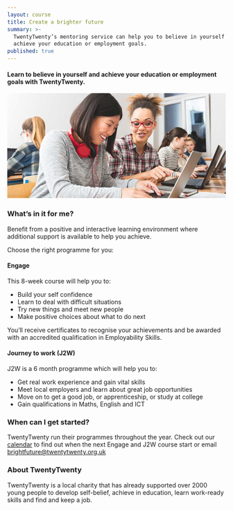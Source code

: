 ```yaml
---
layout: course
title: Create a brighter future
summary: >-
  TwentyTwenty’s mentoring service can help you to believe in yourself and
  achieve your education or employment goals.
published: true
---
```


#### Learn to believe in yourself and achieve your education or employment goals with TwentyTwenty.

![Two young women working on computer](/img/computers.jpg)

### What’s in it for me? 

Benefit from a positive and interactive learning environment where additional support is available to help you achieve. 

Choose the right programme for you:

#### Engage<br>
This 8-week course will help you to: 
- Build your self confidence 
- Learn to deal with difficult situations 
- Try new things and meet new people 
- Make positive choices about what to do next


You’ll receive certificates to recognise your achievements and be awarded with an accredited qualification in Employability Skills.

#### Journey to work (J2W)<br>
J2W is a 6 month programme which will help you to: 
- Get real work experience and gain vital skills
- Meet local employers and learn about great job opportunities
- Move on to get a good job, or apprenticeship, or study at college
- Gain qualifications in Maths, English and ICT



### When can I get started?

TwentyTwenty run their programmes throughout the year. Check out our [calendar](https://www.yesproject.org/course-dates/) to find out when the next Engage and J2W course start or email [brightfuture@twentytwenty.org.uk](mailto:brightfuture@twentytwenty.org.uk)

### About TwentyTwenty

TwentyTwenty is a local charity that has already supported over 2000 young people to develop self-belief, achieve in education, learn work-ready skills and find and keep a job.


